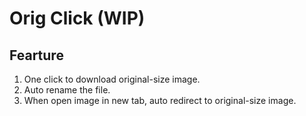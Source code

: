 # Orig Click (WIP)

## Fearture
1. One click to download original-size image.
2. Auto rename the file.
3. When open image in new tab, auto redirect to original-size image.


